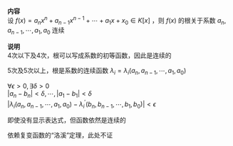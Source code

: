 **内容**  
设 $f(x)=a_nx^n+a_{n-1}x^{n-1}+\cdots+a_1x+x_0  
\in K[x]$ ，则 $f(x)$ 的根关于系数 $a_n,a_{n-1},\cdots,a_1,a_0$ 连续  
  
**说明**  
4次以下及4次，根可以写成系数的初等函数，因此是连续的  
  
5次及5次以上，根是系数的连续函数 $\lambda_i=  
\lambda_i(a_n,a_{n-1},\cdots,a_1,a_0)$  
  
$\forall\epsilon>0,\exists\delta>0$  
$|a_n-b_n|<\delta,\cdots,|a_1-b_1|<\delta$  
$|\lambda_i(a_n,a_{n-1},\cdots,a_1,a_0)  
-\lambda_i^\prime(b_n,b_{n-1},\cdots,b_1,b_0)|<  
\epsilon$  
  
即使没有显示表达式，但函数依然是连续的  
  
依赖复变函数的“洛溪”定理，此处不证  
